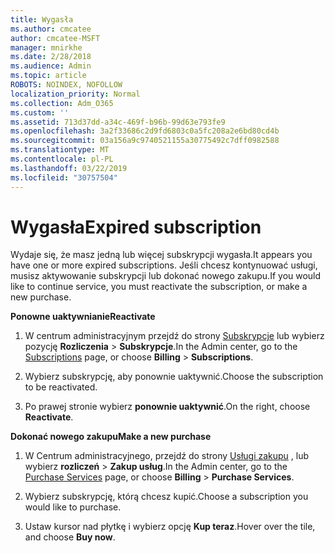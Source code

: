 ```yaml
---
title: Wygasła
ms.author: cmcatee
author: cmcatee-MSFT
manager: mnirkhe
ms.date: 2/28/2018
ms.audience: Admin
ms.topic: article
ROBOTS: NOINDEX, NOFOLLOW
localization_priority: Normal
ms.collection: Adm_O365
ms.custom: ''
ms.assetid: 713d37dd-a34c-469f-b96b-99d63e793fe9
ms.openlocfilehash: 3a2f33686c2d9fd6803c0a5fc208a2e6bd80cd4b
ms.sourcegitcommit: 03a156a9c9740521155a30775492c7dff0982588
ms.translationtype: MT
ms.contentlocale: pl-PL
ms.lasthandoff: 03/22/2019
ms.locfileid: "30757504"
---
```

# <a name="expired-subscription"></a><span data-ttu-id="f3053-102">Wygasła</span><span class="sxs-lookup"><span data-stu-id="f3053-102">Expired subscription</span></span>

<span data-ttu-id="f3053-103">Wydaje się, że masz jedną lub więcej subskrypcji wygasła.</span><span class="sxs-lookup"><span data-stu-id="f3053-103">It appears you have one or more expired subscriptions.</span></span> <span data-ttu-id="f3053-104">Jeśli chcesz kontynuować usługi, musisz aktywowanie subskrypcji lub dokonać nowego zakupu.</span><span class="sxs-lookup"><span data-stu-id="f3053-104">If you would like to continue service, you must reactivate the subscription, or make a new purchase.</span></span>
  
 <span data-ttu-id="f3053-105">**Ponowne uaktywnianie**</span><span class="sxs-lookup"><span data-stu-id="f3053-105">**Reactivate**</span></span>
  
1. <span data-ttu-id="f3053-106">W centrum administracyjnym przejdź do strony [Subskrypcje](https://go.microsoft.com/fwlink/p/?linkid=842054) lub wybierz pozycję **Rozliczenia** \> **Subskrypcje**.</span><span class="sxs-lookup"><span data-stu-id="f3053-106">In the Admin center, go to the [Subscriptions](https://go.microsoft.com/fwlink/p/?linkid=842054) page, or choose **Billing** \> **Subscriptions**.</span></span>
    
2. <span data-ttu-id="f3053-107">Wybierz subskrypcję, aby ponownie uaktywnić.</span><span class="sxs-lookup"><span data-stu-id="f3053-107">Choose the subscription to be reactivated.</span></span>
    
3. <span data-ttu-id="f3053-108">Po prawej stronie wybierz **ponownie uaktywnić**.</span><span class="sxs-lookup"><span data-stu-id="f3053-108">On the right, choose **Reactivate**.</span></span>
    
 <span data-ttu-id="f3053-109">**Dokonać nowego zakupu**</span><span class="sxs-lookup"><span data-stu-id="f3053-109">**Make a new purchase**</span></span>
  
1. <span data-ttu-id="f3053-110">W Centrum administracyjnego, przejdź do strony [Usługi zakupu](https://go.microsoft.com/fwlink/p/?linkid=868433) , lub wybierz **rozliczeń** \> **Zakup usług**.</span><span class="sxs-lookup"><span data-stu-id="f3053-110">In the Admin center, go to the [Purchase Services](https://go.microsoft.com/fwlink/p/?linkid=868433) page, or choose **Billing** \> **Purchase Services**.</span></span>
    
2. <span data-ttu-id="f3053-111">Wybierz subskrypcję, którą chcesz kupić.</span><span class="sxs-lookup"><span data-stu-id="f3053-111">Choose a subscription you would like to purchase.</span></span>
    
3. <span data-ttu-id="f3053-112">Ustaw kursor nad płytkę i wybierz opcję **Kup teraz**.</span><span class="sxs-lookup"><span data-stu-id="f3053-112">Hover over the tile, and choose **Buy now**.</span></span>
    

